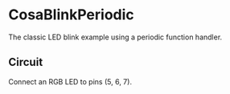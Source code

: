 CosaBlinkPeriodic
=================

The classic LED blink example using a periodic function handler.

Circuit
-------
Connect an RGB LED to pins (5, 6, 7).

